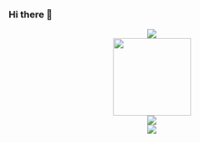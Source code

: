 ### Hi there 👋


<!DOCTYPE html>
<html lang="en">
<head>
    <meta charset="UTF-8">
    <meta http-equiv="X-UA-Compatible" content="IE=edge">
    <meta name="viewport" content="width=device-width, initial-scale=1.0">
</head>
<body>
        <!-- GitHub 信息统计 -->
        <div align="center"> <img src="https://metrics.lecoq.io/ReturnTmp?template=classic&config.timezone=Asia%2FShanghai"> </div>
        <!-- GitHub 统计卡片 -->
        <div align="center"> <img height="137px" src="https://github-readme-stats.vercel.app/api?username=ReturnTmp&hide_title=true&hide_border=true&show_icons=trueline_height=21&text_color=000&icon_color=000&bg_color=0,ea6161,ffc64d,fffc4d,52fa5a&theme=graywhite" /> </div>
        <!-- GitHub 使用语言统计 -->
        <div align="center"> <img src="https://github-readme-stats.vercel.app/api/top-langs/?username=ReturnTmp&hide_title=true&hide_border=true&layout=compact&langs_count=6&text_color=000&icon_color=fff&bg_color=0,52fa5a,4dfcff,c64dff&theme=graywhite" /> </div>
        <!-- GitHub 活动统计图 -->
        <div align="center"> <img src="https://activity-graph.herokuapp.com/graph?username=ReturnTmp&theme=xcode" /> </div>
        
</body>
</html>
